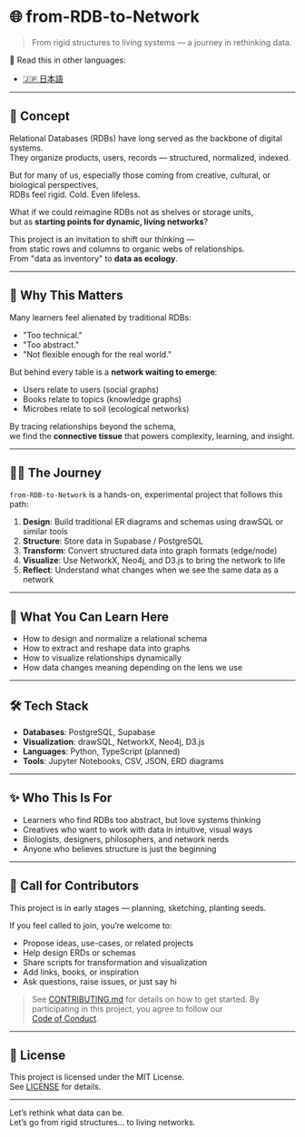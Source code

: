 # 🌐 from-RDB-to-Network  
> From rigid structures to living systems — a journey in rethinking data.

📘 Read this in other languages:

- [🇯🇵 日本語](./README_ja.md)

---

## 🧠 Concept

Relational Databases (RDBs) have long served as the backbone of digital systems.  
They organize products, users, records — structured, normalized, indexed.

But for many of us, especially those coming from creative, cultural, or biological perspectives,  
RDBs feel rigid. Cold. Even lifeless.

What if we could reimagine RDBs not as shelves or storage units,  
but as **starting points for dynamic, living networks**?

This project is an invitation to shift our thinking —  
from static rows and columns to organic webs of relationships.  
From "data as inventory" to **data as ecology**.

---

## 🤔 Why This Matters

Many learners feel alienated by traditional RDBs:
- "Too technical."
- "Too abstract."
- "Not flexible enough for the real world."

But behind every table is a **network waiting to emerge**:
- Users relate to users (social graphs)
- Books relate to topics (knowledge graphs)
- Microbes relate to soil (ecological networks)

By tracing relationships beyond the schema,  
we find the **connective tissue** that powers complexity, learning, and insight.

---

## 🚶‍♀️ The Journey

`from-RDB-to-Network` is a hands-on, experimental project that follows this path:

1. **Design**: Build traditional ER diagrams and schemas using drawSQL or similar tools
2. **Structure**: Store data in Supabase / PostgreSQL
3. **Transform**: Convert structured data into graph formats (edge/node)
4. **Visualize**: Use NetworkX, Neo4j, and D3.js to bring the network to life
5. **Reflect**: Understand what changes when we see the same data as a network

---

## 🌱 What You Can Learn Here

- How to design and normalize a relational schema
- How to extract and reshape data into graphs
- How to visualize relationships dynamically
- How data changes meaning depending on the lens we use

---

## 🛠️ Tech Stack

- **Databases**: PostgreSQL, Supabase
- **Visualization**: drawSQL, NetworkX, Neo4j, D3.js
- **Languages**: Python, TypeScript (planned)
- **Tools**: Jupyter Notebooks, CSV, JSON, ERD diagrams

---

## ✨ Who This Is For

- Learners who find RDBs too abstract, but love systems thinking
- Creatives who want to work with data in intuitive, visual ways
- Biologists, designers, philosophers, and network nerds
- Anyone who believes structure is just the beginning

---

## 📣 Call for Contributors

This project is in early stages — planning, sketching, planting seeds.

If you feel called to join, you’re welcome to:
- Propose ideas, use-cases, or related projects
- Help design ERDs or schemas
- Share scripts for transformation and visualization
- Add links, books, or inspiration
- Ask questions, raise issues, or just say hi

> See [CONTRIBUTING.md](./CONTRIBUTING.md) for details on how to get started.
> By participating in this project, you agree to follow our  
> [Code of Conduct](./CODE_OF_CONDUCT.md).

---

## 📄 License

This project is licensed under the MIT License.  
See [LICENSE](./LICENSE) for details.

---

Let’s rethink what data can be.  
Let’s go from rigid structures… to living networks.
